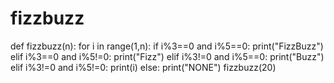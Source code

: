 # fizzbuzz
def fizzbuzz(n):
    for i in range(1,n):
        if i%3==0 and i%5==0:
            print("FizzBuzz")
        elif i%3==0 and i%5!=0:
            print("Fizz")
        elif i%3!=0 and i%5==0:
            print("Buzz")
        elif i%3!=0 and i%5!=0:
            print(i)
    else:
        print("NONE")
fizzbuzz(20)


            
